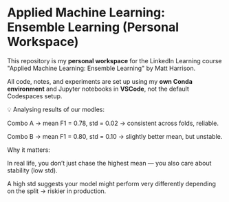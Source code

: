 # Applied Machine Learning: Ensemble Learning (Personal Workspace)

This repository is my **personal workspace** for the LinkedIn Learning course
"Applied Machine Learning: Ensemble Learning" by Matt Harrison.  

All code, notes, and experiments are set up using my **own Conda environment** and 
Jupyter notebooks in **VSCode**, not the default Codespaces setup.  




💡 Analysing results of our modles:

Combo A → mean F1 = 0.78, std = 0.02 → consistent across folds, reliable.

Combo B → mean F1 = 0.80, std = 0.10 → slightly better mean, but unstable.

Why it matters:

In real life, you don’t just chase the highest mean — you also care about stability (low std).

A high std suggests your model might perform very differently depending on the split → riskier in production.

